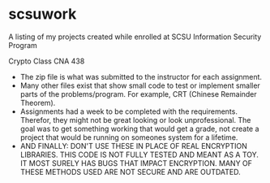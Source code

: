 # scsuwork
A listing of my projects created while enrolled at SCSU Information Security Program


Crypto Class CNA 438
- The zip file is what was submitted to the instructor for each assignment.
- Many other files exist that show small code to test or implement smaller parts of the problems/program. For example, CRT (Chinese Remainder Theorem).
- Assignments had a week to be completed with the requirements. Therefor, they might not be great looking or look unprofessional. The goal was to get something working that would get a grade, not create a project that would be running on someones system for a lifetime.
- AND FINALLY: DON'T USE THESE IN PLACE OF REAL ENCRYPTION LIBRARIES. THIS CODE IS NOT FULLY TESTED AND MEANT AS A TOY. IT MOST SURELY HAS BUGS THAT IMPACT ENCRYPTION. MANY OF THESE METHODS USED ARE NOT SECURE AND ARE OUTDATED.
